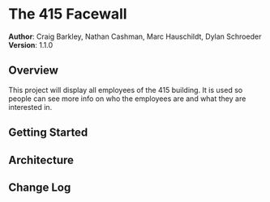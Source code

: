 # The 415 Facewall

**Author**: Craig Barkley, Nathan Cashman, Marc Hauschildt, Dylan Schroeder
**Version**: 1.1.0

## Overview

This project will display all employees of the 415 building. It is used so people can see more info on who the employees are and what they are interested in.

## Getting Started

## Architecture

## Change Log




